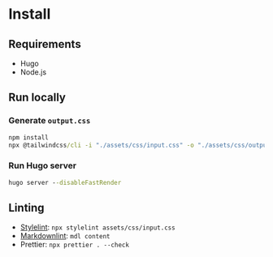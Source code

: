 # Install

## Requirements

- Hugo
- Node.js

## Run locally

### Generate `output.css`

```cmd
npm install
npx @tailwindcss/cli -i "./assets/css/input.css" -o "./assets/css/output.css" --watch
```

### Run Hugo server

```cmd
hugo server --disableFastRender
```

## Linting

- [Stylelint](https://stylelint.io/): `npx stylelint assets/css/input.css`
- [Markdownlint](https://github.com/markdownlint/markdownlint): `mdl content`
- Prettier: `npx prettier . --check`

